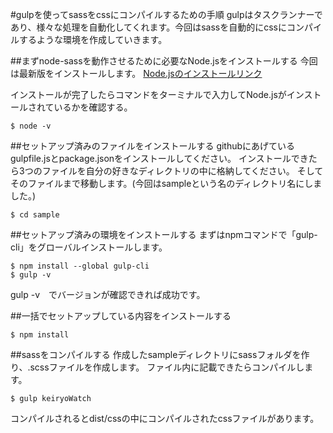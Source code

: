 #gulpを使ってsassをcssにコンパイルするための手順
gulpはタスクランナーであり、様々な処理を自動化してくれます。今回はsassを自動的にcssにコンパイルするような環境を作成していきます。

##まずnode-sassを動作させるために必要なNode.jsをインストールする
今回は最新版をインストールします。
[Node.jsのインストールリンク](https://nodejs.org/)

インストールが完了したらコマンドをターミナルで入力してNode.jsがインストールされているかを確認する。
```
$ node -v
```

##セットアップ済みのファイルをインストールする
githubにあげているgulpfile.jsとpackage.jsonをインストールしてください。
インストールできたら3つのファイルを自分の好きなディレクトリの中に格納してください。
そしてそのファイルまで移動します。(今回はsampleという名のディレクトリ名にしました。)
```
$ cd sample
```

##セットアップ済みの環境をインストールする
まずはnpmコマンドで「gulp-cli」をグローバルインストールします。
```
$ npm install --global gulp-cli
$ gulp -v
```

gulp -v　でバージョンが確認できれば成功です。

##一括でセットアップしている内容をインストールする
```
$ npm install
```

##sassをコンパイルする
作成したsampleディレクトリにsassフォルダを作り、.scssファイルを作成します。
ファイル内に記載できたらコンパイルします。
```
$ gulp keiryoWatch
```
コンパイルされるとdist/cssの中にコンパイルされたcssファイルがあります。
